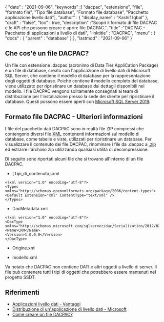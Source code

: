{
  "date" : "2021-09-06",
  "keywords" :[ "dacpac", "estensione", "file", "formato file", "Tipo file database", "Formato file database", "Pacchetto applicazione livello dati"],
  "author" : {
    "display_name" : "Kashif Iqbal"
},
  "draft" : "false",
  "toc" : true,
  "description" :"Scopri il formato di file DACPAC e le API che possono creare e aprire file DACPAC.",
  "title" :"DACPAC - Pacchetto di applicazioni a livello di dati",
  "linktitle" : "DACPAC",
  "menu" : {
    "docs" : {
      "parent" : "database"
}
},
  "lastmod" : "2021-09-06"
}

## Che cos'è un file DACPAC?

Un file con estensione .dacpac (acronimo di Data Tier AppliCation Package) è un file di database, creato con l'applicazione di livello dati di Microsoft SQL Server, che contiene il modello di database per la rappresentazione degli oggetti di database. Poiché contiene il modello completo del database, viene utilizzato per ripristinare un database dai dettagli disponibili nel modello. I file DACPAC vengono solitamente consegnati ai team di distribuzione per l'installazione presso la sede del cliente per ripristinare il database. Questi possono essere aperti con
[Microsoft SQL Server 2019](https://www.microsoft.com/en-us/sql-server/sql-server-2019).

## Formato file DACPAC - Ulteriori informazioni

I file del pacchetto dati DACPAC sono in realtà file ZIP compressi che contengono diversi file [XML](/it/web/xml/) contenenti informazioni sul modello di database, come tabelle e viste, utilizzati per ripristinare un database. Per visualizzare il contenuto dei file DACPAC, rinominare i file da .dacpac a [.zip](/it/compression/zip/) ed estrarre l'archivio zip utilizzando qualsiasi utilità di decompressione.

Di seguito sono riportati alcuni file che si trovano all'interno di un file DACPAC.

* [Tipi_di_contenuto].xml
```
<?xml version="1.0" encoding="utf-8"?>
<Types
xmlns="http://schemas.openxmlformats.org/package/2006/content-types">
<Default Extension="xml" ContentType="text/xml" />
</Types>
```
* DacMetadata.xml

```
<?xml version="1.0" encoding="utf-8"?>
<DacType xmlns="http://schemas.microsoft.com/sqlserver/dac/Serialization/2012/02">
<Name>CRM</Name>
<Version>1.0.0.0</Version>
</DacType>
```
* Origine.xml

* modello.xml

Va notato che DACPAC non contiene DATI e altri oggetti a livello di server. Il file può contenere tutti i tipi di oggetti che potrebbero essere mantenuti nel progetto SSDT.

## Riferimenti

* [Applicazioni livello dati - Vantaggi](https://learn.microsoft.com/en-us/sql/relational-databases/data-tier-applications/data-tier-applications)
* [Distribuzione di un'applicazione di livello dati - Microsoft](https://learn.microsoft.com/en-us/sql/relational-databases/data-tier-applications/deploy-a-data-tier-application)
* [Come creare un file DACPAC?](https://sqlplayer.net/2018/10/how-to-create-dacpac-file/)

